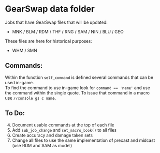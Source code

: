 # GearSwap data folder

Jobs that have GearSwap files that will be updated:
- MNK / BLM / RDM / THF / RNG / SAM / NIN / BLU / GEO

These files are here for historical purposes:
- WHM / SMN

## Commands:
Within the function `self_command` is defined several commands that can be used in-game.  
To find the command to use in-game look for `command == 'name'` and use the command within
the single quote. To issue that command in a macro use `//console gs c name`.


## To Do:
4. Document usable commands at the top of each file
2. Add `sub_job_change` and `set_macro_book()` to all files
3. Create accuracy and damage taken sets
1. Change all files to use the same implementation of precast and midcast (use RDM and SAM as model)
